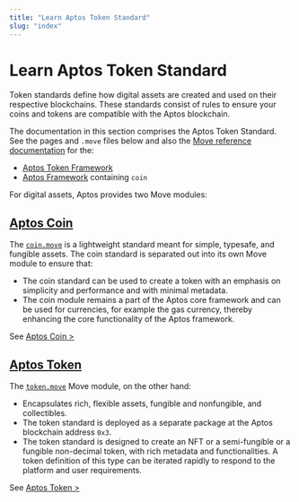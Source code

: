 ```yaml
---
title: "Learn Aptos Token Standard"
slug: "index"
---
```


# Learn Aptos Token Standard

Token standards define how digital assets are created and used on their respective blockchains. These standards consist of rules to ensure your coins and tokens are compatible with the Aptos blockchain.

The documentation in this section comprises the Aptos Token Standard. See the pages and `.move` files below and also the [Move reference documentation](../../guides/move-guides/index.md#aptos-move-documentation) for the:

  * [Aptos Token Framework](https://github.com/aptos-labs/aptos-core/blob/main/aptos-move/framework/aptos-token/doc/overview.md)
  * [Aptos Framework](https://github.com/aptos-labs/aptos-core/blob/main/aptos-move/framework/aptos-framework/doc/overview.md) containing `coin`

For digital assets, Aptos provides two Move modules:

## [Aptos Coin](aptos-coin)

The [`coin.move`](https://github.com/aptos-labs/aptos-core/blob/main/aptos-move/framework/aptos-framework/sources/coin.move) is a lightweight standard meant for simple, typesafe, and fungible assets. The coin standard is separated out into its own Move module to ensure that:
  - The coin standard can be used to create a token with an emphasis on simplicity and performance and with minimal metadata. 
  - The coin module remains a part of the Aptos core framework and can be used for currencies, for example the gas currency, thereby enhancing the core functionality of the Aptos framework.

See [Aptos Coin >](aptos-coin)

## [Aptos Token](aptos-token)

The [`token.move`](https://github.com/aptos-labs/aptos-core/blob/main/aptos-move/framework/aptos-token/sources/token.move) Move module, on the other hand:

- Encapsulates rich, flexible assets, fungible and nonfungible, and collectibles. 
- The token standard is deployed as a separate package at the Aptos blockchain address `0x3`. 
- The token standard is designed to create an NFT or a semi-fungible or a fungible non-decimal token, with rich metadata and functionalities. A token definition of this type can be iterated rapidly to respond to the platform and user requirements. 

See [Aptos Token >](aptos-token)

